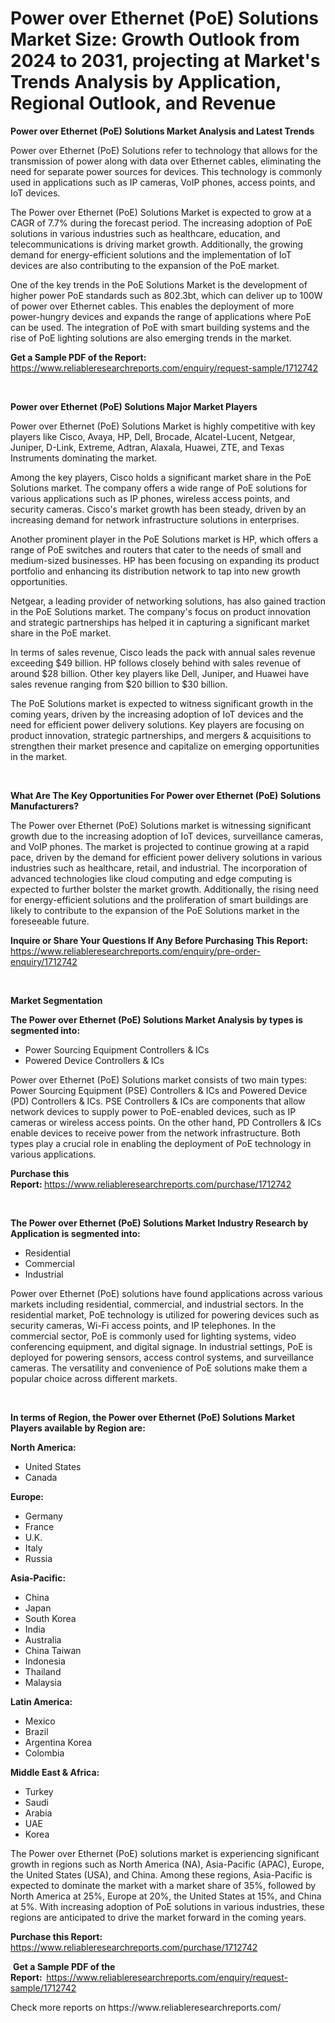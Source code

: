 <p><h1>Power over Ethernet (PoE) Solutions Market Size: Growth Outlook from 2024 to 2031, projecting at Market's Trends Analysis by Application, Regional Outlook, and Revenue</h1></p><p><strong>Power over Ethernet (PoE) Solutions Market Analysis and Latest Trends</strong></p>
<p><p>Power over Ethernet (PoE) Solutions refer to technology that allows for the transmission of power along with data over Ethernet cables, eliminating the need for separate power sources for devices. This technology is commonly used in applications such as IP cameras, VoIP phones, access points, and IoT devices.</p><p>The Power over Ethernet (PoE) Solutions Market is expected to grow at a CAGR of 7.7% during the forecast period. The increasing adoption of PoE solutions in various industries such as healthcare, education, and telecommunications is driving market growth. Additionally, the growing demand for energy-efficient solutions and the implementation of IoT devices are also contributing to the expansion of the PoE market.</p><p>One of the key trends in the PoE Solutions Market is the development of higher power PoE standards such as 802.3bt, which can deliver up to 100W of power over Ethernet cables. This enables the deployment of more power-hungry devices and expands the range of applications where PoE can be used. The integration of PoE with smart building systems and the rise of PoE lighting solutions are also emerging trends in the market.</p></p>
<p><strong>Get a Sample PDF of the Report:&nbsp;</strong> <a href="https://www.reliableresearchreports.com/enquiry/request-sample/1712742">https://www.reliableresearchreports.com/enquiry/request-sample/1712742</a></p>
<p>&nbsp;</p>
<p><strong>Power over Ethernet (PoE) Solutions Major Market Players</strong></p>
<p><p>Power over Ethernet (PoE) Solutions Market is highly competitive with key players like Cisco, Avaya, HP, Dell, Brocade, Alcatel-Lucent, Netgear, Juniper, D-Link, Extreme, Adtran, Alaxala, Huawei, ZTE, and Texas Instruments dominating the market. </p><p>Among the key players, Cisco holds a significant market share in the PoE Solutions market. The company offers a wide range of PoE solutions for various applications such as IP phones, wireless access points, and security cameras. Cisco's market growth has been steady, driven by an increasing demand for network infrastructure solutions in enterprises.</p><p>Another prominent player in the PoE Solutions market is HP, which offers a range of PoE switches and routers that cater to the needs of small and medium-sized businesses. HP has been focusing on expanding its product portfolio and enhancing its distribution network to tap into new growth opportunities.</p><p>Netgear, a leading provider of networking solutions, has also gained traction in the PoE Solutions market. The company's focus on product innovation and strategic partnerships has helped it in capturing a significant market share in the PoE market.</p><p>In terms of sales revenue, Cisco leads the pack with annual sales revenue exceeding $49 billion. HP follows closely behind with sales revenue of around $28 billion. Other key players like Dell, Juniper, and Huawei have sales revenue ranging from $20 billion to $30 billion.</p><p>The PoE Solutions market is expected to witness significant growth in the coming years, driven by the increasing adoption of IoT devices and the need for efficient power delivery solutions. Key players are focusing on product innovation, strategic partnerships, and mergers & acquisitions to strengthen their market presence and capitalize on emerging opportunities in the market.</p></p>
<p>&nbsp;</p>
<p><strong>What Are The Key Opportunities For Power over Ethernet (PoE) Solutions Manufacturers?</strong></p>
<p><p>The Power over Ethernet (PoE) Solutions market is witnessing significant growth due to the increasing adoption of IoT devices, surveillance cameras, and VoIP phones. The market is projected to continue growing at a rapid pace, driven by the demand for efficient power delivery solutions in various industries such as healthcare, retail, and industrial. The incorporation of advanced technologies like cloud computing and edge computing is expected to further bolster the market growth. Additionally, the rising need for energy-efficient solutions and the proliferation of smart buildings are likely to contribute to the expansion of the PoE Solutions market in the foreseeable future.</p></p>
<p><strong>Inquire or Share Your Questions If Any Before Purchasing This Report:</strong> <a href="https://www.reliableresearchreports.com/enquiry/pre-order-enquiry/1712742">https://www.reliableresearchreports.com/enquiry/pre-order-enquiry/1712742</a></p>
<p>&nbsp;</p>
<p><strong>Market Segmentation</strong></p>
<p><strong>The Power over Ethernet (PoE) Solutions Market Analysis by types is segmented into:</strong></p>
<p><ul><li>Power Sourcing Equipment Controllers & ICs</li><li>Powered Device Controllers & ICs</li></ul></p>
<p><p>Power over Ethernet (PoE) Solutions market consists of two main types: Power Sourcing Equipment (PSE) Controllers & ICs and Powered Device (PD) Controllers & ICs. PSE Controllers & ICs are components that allow network devices to supply power to PoE-enabled devices, such as IP cameras or wireless access points. On the other hand, PD Controllers & ICs enable devices to receive power from the network infrastructure. Both types play a crucial role in enabling the deployment of PoE technology in various applications.</p></p>
<p><strong>Purchase this Report:&nbsp;</strong><a href="https://www.reliableresearchreports.com/purchase/1712742">https://www.reliableresearchreports.com/purchase/1712742</a></p>
<p>&nbsp;</p>
<p><strong>The Power over Ethernet (PoE) Solutions Market Industry Research by Application is segmented into:</strong></p>
<p><ul><li>Residential</li><li>Commercial</li><li>Industrial</li></ul></p>
<p><p>Power over Ethernet (PoE) solutions have found applications across various markets including residential, commercial, and industrial sectors. In the residential market, PoE technology is utilized for powering devices such as security cameras, Wi-Fi access points, and IP telephones. In the commercial sector, PoE is commonly used for lighting systems, video conferencing equipment, and digital signage. In industrial settings, PoE is deployed for powering sensors, access control systems, and surveillance cameras. The versatility and convenience of PoE solutions make them a popular choice across different markets.</p></p>
<p>&nbsp;</p>
<p><strong>In terms of Region, the Power over Ethernet (PoE) Solutions Market Players available by Region are:</strong></p>
<p>
    <p> <strong> North America: </strong>
        <ul>
            <li>United States</li>
            <li>Canada</li>
        </ul>
        </p> 
    <p> <strong> Europe: </strong>
        <ul>
            <li>Germany</li>
            <li>France</li>
            <li>U.K.</li>
            <li>Italy</li>
            <li>Russia</li>
        </ul>
        </p> 
    <p> <strong> Asia-Pacific: </strong>
        <ul>
            <li>China</li>
            <li>Japan</li>
            <li>South Korea</li>
            <li>India</li>
            <li>Australia</li>
            <li>China Taiwan</li>
            <li>Indonesia</li>
            <li>Thailand</li>
            <li>Malaysia</li>
        </ul>
        </p> 
    <p> <strong> Latin America: </strong>
        <ul>
            <li>Mexico</li>
            <li>Brazil</li>
            <li>Argentina Korea</li>
            <li>Colombia</li>
        </ul>
        </p> 
    <p> <strong> Middle East & Africa: </strong>
        <ul>
            <li>Turkey</li>
            <li>Saudi</li>
            <li>Arabia</li>
            <li>UAE</li>
            <li>Korea</li>
        </ul>
    </p>
    </p>
<p><p>The Power over Ethernet (PoE) solutions market is experiencing significant growth in regions such as North America (NA), Asia-Pacific (APAC), Europe, the United States (USA), and China. Among these regions, Asia-Pacific is expected to dominate the market with a market share of 35%, followed by North America at 25%, Europe at 20%, the United States at 15%, and China at 5%. With increasing adoption of PoE solutions in various industries, these regions are anticipated to drive the market forward in the coming years.</p></p>
<p><strong>Purchase this Report: </strong><a href="https://www.reliableresearchreports.com/purchase/1712742">https://www.reliableresearchreports.com/purchase/1712742</a></p>
<p>&nbsp;<strong>Get a Sample PDF of the Report:&nbsp;&nbsp;</strong><a href="https://www.reliableresearchreports.com/enquiry/request-sample/1712742">https://www.reliableresearchreports.com/enquiry/request-sample/1712742</a></p>
<p><strong></strong></p>
<p>Check more reports on https://www.reliableresearchreports.com/</p>